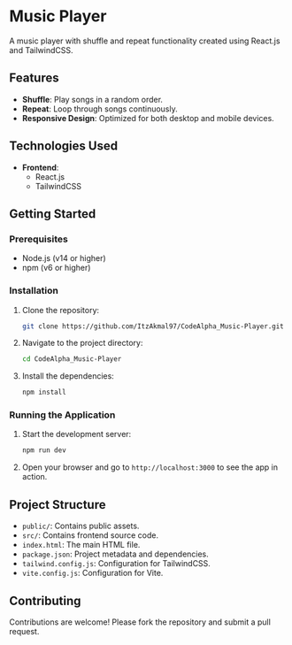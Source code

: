 # Music Player

A music player with shuffle and repeat functionality created using React.js and TailwindCSS.

## Features

- **Shuffle**: Play songs in a random order.
- **Repeat**: Loop through songs continuously.
- **Responsive Design**: Optimized for both desktop and mobile devices.

## Technologies Used

- **Frontend**:
  - React.js
  - TailwindCSS

## Getting Started

### Prerequisites

- Node.js (v14 or higher)
- npm (v6 or higher)

### Installation

1. Clone the repository:
    ```sh
    git clone https://github.com/ItzAkmal97/CodeAlpha_Music-Player.git
    ```
2. Navigate to the project directory:
    ```sh
    cd CodeAlpha_Music-Player
    ```
3. Install the dependencies:
    ```sh
    npm install
    ```

### Running the Application

1. Start the development server:
    ```sh
    npm run dev
    ```
2. Open your browser and go to `http://localhost:3000` to see the app in action.

## Project Structure

- `public/`: Contains public assets.
- `src/`: Contains frontend source code.
- `index.html`: The main HTML file.
- `package.json`: Project metadata and dependencies.
- `tailwind.config.js`: Configuration for TailwindCSS.
- `vite.config.js`: Configuration for Vite.

## Contributing

Contributions are welcome! Please fork the repository and submit a pull request.
